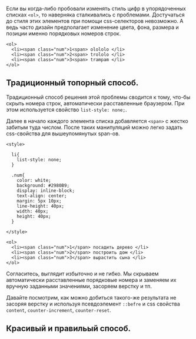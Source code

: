 Если вы когда-либо пробовали изменять стиль цифр в упорядоченных списках `<ol>`, то наверняка сталкивались с проблемами. Достучаться до стиля этих элементов при помощи css-селекторов невозможно. А ведь часто дизайн предполагает изменение цвета, фона, размера и позиции именно порядковых номеров строк.

    <ol>
      <li><span class="num">1<span> olololo </li>
      <li><span class="num">2<span> trololo </li>
      <li><span class="num">3<span> trampam </li>
    </ol>

## Традиционный топорный способ.

Традиционный способ решения этой проблемы сводится к тому, что-бы скрыть номера строк, автоматически расставленные браузером. При этом используется свойство `list-style: none;`.

Далее в начало каждого элемента списка добавляется `<span>` с жестко забитым туда числом. После таких манипуляций можно легко задать css-свойства для вышеупомянутых span-ов.

    <style>

      li{
        list-style: none;
      }

      .num{
        color: white;
        background: #2980B9;
        display: inline-block;
        text-align: center;
        margin: 5px 10px;
        line-height: 40px;
        width: 40px;
        height: 40px;
      }

    </style>

    <ol>
      <li><span class="num">1</span> посадить дерево </li>
      <li><span class="num">2</span> построить дом </li>
      <li><span class="num">3</span> вырастить сына </li>
    </ol>

Согласитесь, выглядит избыточно и не гибко. Мы скрываем автоматически расставленные порядковые номера и заменяем их вручную заданными значениями, засоряем верстку и тп.

Давайте посмотрим, как можно добиться такого-же результата не засоряя верстку и  используя псевдоэлемент `::befre` и css свойства `content`, `counter-increment`, `counter-reset`.

## Красивый и правильый способ.




